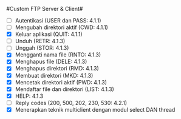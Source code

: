 #Custom FTP Server & Client#
- [ ] Autentikasi (USER dan PASS: 4.1.1)
- [ ] Mengubah direktori aktif (CWD: 4.1.1)
- [x] Keluar aplikasi (QUIT: 4.1.1)
- [ ] Unduh (RETR: 4.1.3)
- [ ] Unggah (STOR: 4.1.3)
- [x] Mengganti nama file (RNTO: 4.1.3)
- [x] Menghapus file (DELE: 4.1.3) 
- [x] Menghapus direktori (RMD: 4.1.3)
- [x] Membuat direktori (MKD: 4.1.3)
- [x] Mencetak direktori aktif (PWD: 4.1.3)
- [x] Mendaftar file dan direktori (LIST: 4.1.3)
- [x] HELP: 4.1.3
- [ ] Reply codes (200, 500, 202, 230, 530: 4.2.1)
- [x] Menerapkan teknik multiclient dengan modul select DAN thread
